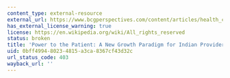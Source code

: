 ```yaml
---
content_type: external-resource
external_url: https://www.bcgperspectives.com/content/articles/health_care_payers_providers_power_to_patient_new_growth_paradigm_for_indian_providers/
has_external_license_warning: true
license: https://en.wikipedia.org/wiki/All_rights_reserved
status: broken
title: 'Power to the Patient: A New Growth Paradigm for Indian Providers'
uid: 0bff4994-8023-4815-a3ca-8367cf43d32c
url_status_code: 403
wayback_url: ''
---
```

